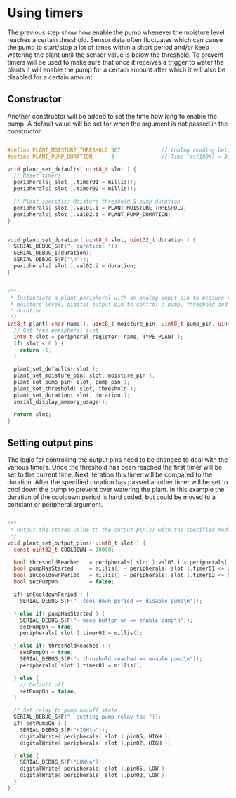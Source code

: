 # Using timers
The previous step show how enable the pump whenever the moisture level reaches
a certain threshold. Sensor data often fluctuates which can cause the pump to
start/stop a lot of times within a short period and/or keep watering the plant
until the sensor value is below the threshold. To prevent timers will be used
to make sure that once it receives a trigger to water the plants it will enable
the pump for a certain amount after which it will also be disabled for a
certain amount. 


## Constructor
Another constructor will be added to set the time how long to enable the pump.
A default value will be set for when the argument is not passed in the
constructor. 
```c

#define PLANT_MOISTURE_THRESHOLD 567             // Analog reading between 0 and 1023
#define PLANT_PUMP_DURATION      3               // Time (ms/100K) = 3sec

void plant_set_defaults( uint8_t slot ) { 
  // Reset timers
  peripherals[ slot ].timer01 = millis();
  peripherals[ slot ].timer02 = millis();

  // Plant specific: Moisture threshold & pump duration
  peripherals[ slot ].val01.i = PLANT_MOISTURE_THRESHOLD;
  peripherals[ slot ].val02.i = PLANT_PUMP_DURATION;
}


void plant_set_duration( uint8_t slot, uint32_t duration ) {
  SERIAL_DEBUG_S(F("- duration: "));
  SERIAL_DEBUG_I(duration);
  SERIAL_DEBUG_S(F("\n"));
  peripherals[ slot ].val02.i = duration;
}


/**
 * Instantiate a plant peripheral with an analog input pin to measure the
 * moisture level, digital output pin to control a pump, threshold and
 * duration.
 */
int8_t plant( char name[], uint8_t moisture_pin, uint8_t pump_pin, uint32_t threshold, uint32_t duration ) {
  // Get free peripheral slot
  int8_t slot = peripheral_register( name, TYPE_PLANT );
  if( slot < 0 ) {
    return -1;
  }

  plant_set_defaults( slot );
  plant_set_moisture_pin( slot, moisture_pin );
  plant_set_pump_pin( slot, pump_pin );
  plant_set_threshold( slot, threshold );
  plant_set_duration( slot, duration );
  serial_display_memory_usage();

  return slot;
}
```

## Setting output pins
The logic for controlling the output pins need to be changed to deal with the
various timers. Once the threshold has been reached the first timer will be set
to the current time. Next iteration this timer will be compared to the
duration. After the specified duration has passed another timer will be set to
cool down the pump to prevent over watering the plant.
In this example the duration of the cooldown period is hard coded, but could be
moved to a constant or peripheral argument.
```c

/**
 * Output the stored value to the output pin(s) with the specified mode(s).
 */
void plant_set_output_pins( uint8_t slot ) {
  const uint32_t COOLDOWN = 10000;

  bool thresholdReached   = peripherals[ slot ].val03.i > peripherals[ slot ].val01.i;
  bool pumpHasStarted     = millis() - peripherals[ slot ].timer01 <= peripherals[ slot ].val02.i;
  bool inCooldownPeriod   = millis() - peripherals[ slot ].timer02 <= COOLDOWN;
  bool setPumpOn          = false;

  if( inCooldownPeriod ) {
    SERIAL_DEBUG_S(F("- cool down period => disable pump\n"));

  } else if( pumpHasStarted ) {
    SERIAL_DEBUG_S(F("- keep button on => enable pump\n"));
    setPumpOn = true;
    peripherals[ slot ].timer02 = millis();

  } else if( thresholdReached ) {
    setPumpOn = true;
    SERIAL_DEBUG_S(F("- threshold reached => enable pump\n"));
    peripherals[ slot ].timer01 = millis();

  } else {
    // Default off
    setPumpOn = false;
  }

  // Set relay to pump on/off state.
  SERIAL_DEBUG_S(F("- setting pump relay to: "));
  if( setPumpOn ) {
    SERIAL_DEBUG_S(F("HIGH\n"));
    digitalWrite( peripherals[ slot ].pin05, HIGH );
    digitalWrite( peripherals[ slot ].pin02, HIGH );

  } else {
    SERIAL_DEBUG_S(F("LOW\n"));
    digitalWrite( peripherals[ slot ].pin05, LOW );
    digitalWrite( peripherals[ slot ].pin02, LOW );
  }
}
```
